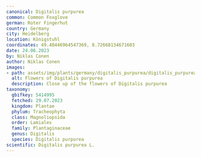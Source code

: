 ```yaml
---
canonical: Digitalis purpurea
common: Common Foxglove
german: Roter Fingerhut
country: Germany
city: Heidelberg
location: Königstuhl
coordinates: 49.40446964547369, 8.72668134671603
date: 24.06.2023
by: Niklas Conen
author: Niklas Conen
images:
- path: assets/img/plants/germany/digitalis_purpurea/digitalis_purpurea_1.jpg
  alt: Flowers of Digitalis purpurea
  description: Close up of the flowers of Digitalis purpurea
taxonomy:
  gbifkey: 5414995
  fetched: 29.07.2023
  kingdom: Plantae
  phylum: Tracheophyta
  class: Magnoliopsida
  order: Lamiales
  family: Plantaginaceae
  genus: Digitalis
  species: Digitalis purpurea
scientific: Digitalis purpurea L.
---
```


